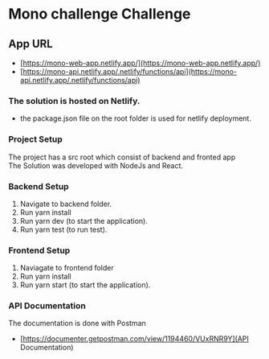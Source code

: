 # Mono challenge Challenge

## App URL
- [https://mono-web-app.netlify.app/](https://mono-web-app.netlify.app/)
- [https://mono-api.netlify.app/.netlify/functions/api](https://mono-api.netlify.app/.netlify/functions/api)

### The solution is hosted on Netlify.
- the package.json file on the root folder is used for netlify deployment.


### Project Setup
The project has a src root which consist of backend and fronted app <br />
The Solution was developed with NodeJs  and React.<br />

### Backend Setup
1. Navigate to backend folder.
2. Run yarn install
3. Run yarn dev (to start the application).
4. Run yarn test (to run test).


### Frontend Setup
1. Naviagate to frontend folder
2. Run yarn install
3. Run yarn start (to start the application).


### API Documentation
The documentation is done with Postman
- [https://documenter.getpostman.com/view/1194460/VUxRNR9Y](API Documentation)
